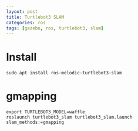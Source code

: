 ```yaml
---
layout: post
title: Turtlebot3 SLAM
categories: ros
tags: [gazebo, ros, turtlebot3, slam]
---
```


# Install
```
sudo apt install ros-melodic-turtlebot3-slam
```
# gmapping
```
export TURTLEBOT3_MODEL=waffle
roslaunch turtlebot3_slam turtlebot3_slam.launch slam_methods:=gmapping
```
